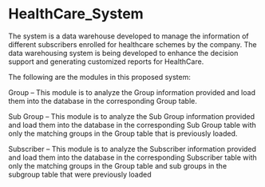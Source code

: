 # HealthCare_System
The system is a data warehouse developed to manage the information of different subscribers enrolled for healthcare schemes by the company. The data warehousing system is being developed to enhance the decision support and generating customized reports for HealthCare.



The following are the modules in this proposed system:

Group – This module is to analyze the Group information provided and load them into the database
in the corresponding Group table.

Sub Group – This module is to analyze the Sub Group information provided and load them into the
database in the corresponding Sub Group table with only the matching groups in the Group table that
is previously loaded.

Subscriber – This module is to analyze the Subscriber information provided and load them into the
database in the corresponding Subscriber table with only the matching groups in the Group table and
sub groups in the subgroup table that were previously loaded
